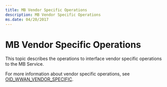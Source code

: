 ```yaml
---
title: MB Vendor Specific Operations
description: MB Vendor Specific Operations
ms.date: 04/20/2017
---
```


# MB Vendor Specific Operations


This topic describes the operations to interface vendor specific operations to the MB Service.

For more information about vendor specific operations, see [OID\_WWAN\_VENDOR\_SPECIFIC](./oid-wwan-vendor-specific.md).

 

